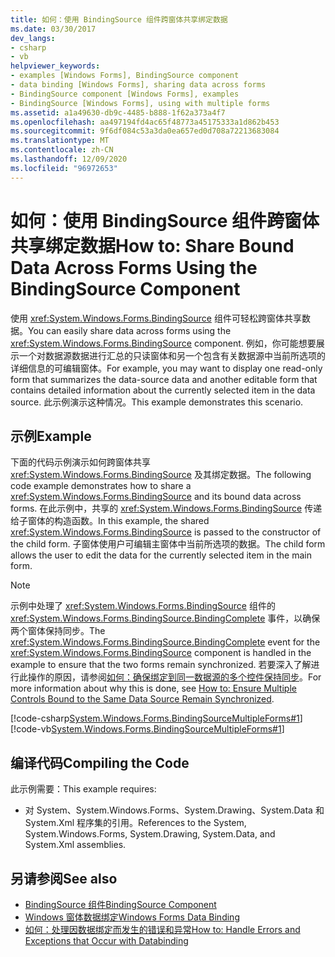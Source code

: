 ```yaml
---
title: 如何：使用 BindingSource 组件跨窗体共享绑定数据
ms.date: 03/30/2017
dev_langs:
- csharp
- vb
helpviewer_keywords:
- examples [Windows Forms], BindingSource component
- data binding [Windows Forms], sharing data across forms
- BindingSource component [Windows Forms], examples
- BindingSource [Windows Forms], using with multiple forms
ms.assetid: a1a49630-db9c-4485-b888-1f62a373a4f7
ms.openlocfilehash: aa497194fd4ac65f48773a45175333a1d862b453
ms.sourcegitcommit: 9f6df084c53a3da0ea657ed0d708a72213683084
ms.translationtype: MT
ms.contentlocale: zh-CN
ms.lasthandoff: 12/09/2020
ms.locfileid: "96972653"
---
```

# <a name="how-to-share-bound-data-across-forms-using-the-bindingsource-component"></a><span data-ttu-id="8b2c2-102">如何：使用 BindingSource 组件跨窗体共享绑定数据</span><span class="sxs-lookup"><span data-stu-id="8b2c2-102">How to: Share Bound Data Across Forms Using the BindingSource Component</span></span>
<span data-ttu-id="8b2c2-103">使用 <xref:System.Windows.Forms.BindingSource> 组件可轻松跨窗体共享数据。</span><span class="sxs-lookup"><span data-stu-id="8b2c2-103">You can easily share data across forms using the <xref:System.Windows.Forms.BindingSource> component.</span></span> <span data-ttu-id="8b2c2-104">例如，你可能想要展示一个对数据源数据进行汇总的只读窗体和另一个包含有关数据源中当前所选项的详细信息的可编辑窗体。</span><span class="sxs-lookup"><span data-stu-id="8b2c2-104">For example, you may want to display one read-only form that summarizes the data-source data and another editable form that contains detailed information about the currently selected item in the data source.</span></span> <span data-ttu-id="8b2c2-105">此示例演示这种情况。</span><span class="sxs-lookup"><span data-stu-id="8b2c2-105">This example demonstrates this scenario.</span></span>  
  
## <a name="example"></a><span data-ttu-id="8b2c2-106">示例</span><span class="sxs-lookup"><span data-stu-id="8b2c2-106">Example</span></span>  
 <span data-ttu-id="8b2c2-107">下面的代码示例演示如何跨窗体共享 <xref:System.Windows.Forms.BindingSource> 及其绑定数据。</span><span class="sxs-lookup"><span data-stu-id="8b2c2-107">The following code example demonstrates how to share a <xref:System.Windows.Forms.BindingSource> and its bound data across forms.</span></span> <span data-ttu-id="8b2c2-108">在此示例中，共享的 <xref:System.Windows.Forms.BindingSource> 传递给子窗体的构造函数。</span><span class="sxs-lookup"><span data-stu-id="8b2c2-108">In this example, the shared <xref:System.Windows.Forms.BindingSource> is passed to the constructor of the child form.</span></span> <span data-ttu-id="8b2c2-109">子窗体使用户可编辑主窗体中当前所选项的数据。</span><span class="sxs-lookup"><span data-stu-id="8b2c2-109">The child form allows the user to edit the data for the currently selected item in the main form.</span></span>  
  
> [!NOTE]
> <span data-ttu-id="8b2c2-110">示例中处理了 <xref:System.Windows.Forms.BindingSource> 组件的 <xref:System.Windows.Forms.BindingSource.BindingComplete> 事件，以确保两个窗体保持同步。</span><span class="sxs-lookup"><span data-stu-id="8b2c2-110">The <xref:System.Windows.Forms.BindingSource.BindingComplete> event for the <xref:System.Windows.Forms.BindingSource> component is handled in the example to ensure that the two forms remain synchronized.</span></span> <span data-ttu-id="8b2c2-111">若要深入了解进行此操作的原因，请参阅[如何：确保绑定到同一数据源的多个控件保持同步](../multiple-controls-bound-to-data-source-synchronized.md)。</span><span class="sxs-lookup"><span data-stu-id="8b2c2-111">For more information about why this is done, see [How to: Ensure Multiple Controls Bound to the Same Data Source Remain Synchronized](../multiple-controls-bound-to-data-source-synchronized.md).</span></span>  
  
 [!code-csharp[System.Windows.Forms.BindingSourceMultipleForms#1](~/samples/snippets/csharp/VS_Snippets_Winforms/System.Windows.Forms.BindingSourceMultipleForms/CS/Form1.cs#1)]
 [!code-vb[System.Windows.Forms.BindingSourceMultipleForms#1](~/samples/snippets/visualbasic/VS_Snippets_Winforms/System.Windows.Forms.BindingSourceMultipleForms/VB/Form1.vb#1)]  
  
## <a name="compiling-the-code"></a><span data-ttu-id="8b2c2-112">编译代码</span><span class="sxs-lookup"><span data-stu-id="8b2c2-112">Compiling the Code</span></span>  
 <span data-ttu-id="8b2c2-113">此示例需要：</span><span class="sxs-lookup"><span data-stu-id="8b2c2-113">This example requires:</span></span>  
  
- <span data-ttu-id="8b2c2-114">对 System、System.Windows.Forms、System.Drawing、System.Data 和 System.Xml 程序集的引用。</span><span class="sxs-lookup"><span data-stu-id="8b2c2-114">References to the System, System.Windows.Forms, System.Drawing, System.Data, and System.Xml assemblies.</span></span>  
  
## <a name="see-also"></a><span data-ttu-id="8b2c2-115">另请参阅</span><span class="sxs-lookup"><span data-stu-id="8b2c2-115">See also</span></span>

- [<span data-ttu-id="8b2c2-116">BindingSource 组件</span><span class="sxs-lookup"><span data-stu-id="8b2c2-116">BindingSource Component</span></span>](bindingsource-component.md)
- [<span data-ttu-id="8b2c2-117">Windows 窗体数据绑定</span><span class="sxs-lookup"><span data-stu-id="8b2c2-117">Windows Forms Data Binding</span></span>](../windows-forms-data-binding.md)
- [<span data-ttu-id="8b2c2-118">如何：处理因数据绑定而发生的错误和异常</span><span class="sxs-lookup"><span data-stu-id="8b2c2-118">How to: Handle Errors and Exceptions that Occur with Databinding</span></span>](how-to-handle-errors-and-exceptions-that-occur-with-databinding.md)
